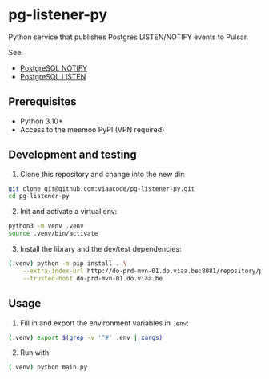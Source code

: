 # pg-listener-py

Python service that publishes Postgres LISTEN/NOTIFY events to Pulsar.

See:
- [PostgreSQL NOTIFY](https://www.postgresql.org/docs/current/sql-notify.html)
- [PostgreSQL LISTEN](https://www.postgresql.org/docs/current/sql-listen.html)

## Prerequisites

* Python 3.10+
* Access to the meemoo PyPI (VPN required)

## Development and testing

1. Clone this repository and change into the new dir:

```bash
git clone git@github.com:viaacode/pg-listener-py.git
cd pg-listener-py
```

2. Init and activate a  virtual env:

```bash
python3 -m venv .venv
source .venv/bin/activate
```

3. Install the library and the dev/test dependencies:

```bash
(.venv) python -m pip install . \
    --extra-index-url http://do-prd-mvn-01.do.viaa.be:8081/repository/pypi-all/simple \
    --trusted-host do-prd-mvn-01.do.viaa.be
```

## Usage

1. Fill in and export the environment variables in `.env`:

```bash
(.venv) export $(grep -v '^#' .env | xargs)
```

2. Run with

```bash
(.venv) python main.py
```
